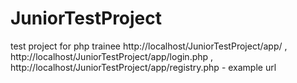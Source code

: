 # JuniorTestProject
test project for php trainee
http://localhost/JuniorTestProject/app/ , http://localhost/JuniorTestProject/app/login.php ,  http://localhost/JuniorTestProject/app/registry.php - example url
